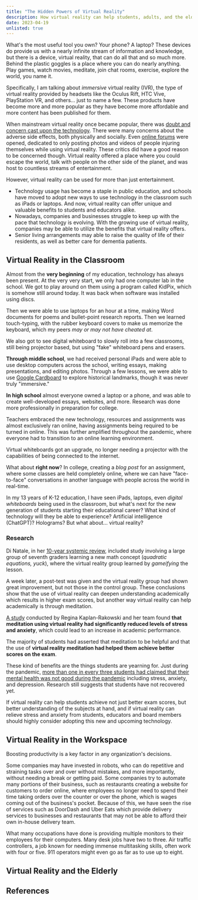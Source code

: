 ```yaml
---
title: "The Hidden Powers of Virtual Reality"
description: How virtual reality can help students, adults, and the elderly.
date: 2023-04-19
unlisted: true
---
```


What's the most useful tool you own? Your phone? A laptop? These devices do provide us with a nearly infinite stream of information and knowledge, but there is a device, virtual reality, that can do all that and so much more. Behind the plastic goggles is a place where you can do nearly anything. Play games, watch movies, meditate, join chat rooms, exercise, explore the world, you name it.

Specifically, I am talking about *immersive* virtual reality (IVR), the type of virtual reality provided by headsets like the Oculus Rift, HTC Vive, PlayStation VR, and others... just to name a few. These products have become more and more popular as they have become more affordable and more content has been published for them.

When mainstream virtual reality once became popular, there was [doubt and concern cast upon the technology](https://www.cnn.com/2017/12/13/health/virtual-reality-vr-dangers-safety/). There were many concerns about the adverse side effects, both physically and socially. Even [online forums](https://reddit.com/r/VRtoER) were opened, dedicated to only posting photos and videos of people injuring themselves while using virtual reality. These critics did have a good reason to be concerned though. Virtual reality offered a place where you could escape the world, talk with people on the other side of the planet, and was host to countless streams of entertainment.

However, virtual reality can be used for more than just entertainment.

- Technology usage has become a staple in public education, and schools have moved to adopt new ways to use technology in the classroom such as iPads or laptops. And now, virtual reality can offer unique and valuable benefits to students and educators alike.
- Nowadays, companies and businesses struggle to keep up with the pace that technology is evolving. With the growing use of virtual reality, companies may be able to utilize the benefits that virtual reality offers.
- Senior living arrangements may able to raise the quality of life of their residents, as well as better care for dementia patients.

## Virtual Reality in the Classroom

Almost from the **very beginning** of my education, technology has always been present. At the very very start, we only had one computer lab in the school. We got to play around on them using a program called KidPix, which is somehow still around today. It was back when software was installed using discs.

Then we were able to use laptops for an hour at a time, making Word documents for poems and bullet-point research reports. Then we learned touch-typing, with the rubber keyboard covers to make us memorize the keyboard, which my peers *may or may not have cheated at*.

We also got to see digital whiteboard to slowly roll into a few classrooms, still being projector based, but using "fake" whiteboard pens and erasers.

**Through middle school**, we had received personal iPads and were able to use desktop computers across the school, writing essays, making presentations, and editing photos. Through a few lessons, we were able to use [Google Cardboard](https://arvr.google.com/cardboard/) to explore historical landmarks, though it was never truly "immersive."

**In high school** almost everyone owned a laptop or a phone, and was able to create well-developed essays, websites, and more. Research was done more professionally in preparation for college.

Teachers embraced the new technology, resources and assignments was almost exclusively ran online, having assignments being required to be turned in online. This was further amplified throughout the pandemic, where everyone had to transition to an online learning environment.

Virtual whiteboards got an upgrade, no longer needing a projector with the capabilities of being connected to the internet.

What about **right now**? In college, creating a *blog post* for an assignment, where some classes are held completely online, where we can have "face-to-face" conversations in another language with people across the world in real-time.

In my 13 years of K-12 education, I have seen iPads, laptops, even *digital whiteboards* being used in the classroom, but what's next for the new generation of students starting their educational career? What kind of technology will they be able to experience? Artificial intelligence (ChatGPT)? Holograms? But what about... virtual reality?

### Research

Di Natale, in her [10-year systemic review](https://doi.org/10.1111/bjet.13030), included study involving a large group of seventh graders learning a new math concept (*quadratic equations, yuck*), where the virtual reality group learned by *gameifying* the lesson.

A week later, a post-test was given and the virtual reality group had shown great improvement, but not those in the control group. These conclusions show that the use of virtual reality can deepen understanding academically which results in higher exam scores, but another way virtual reality can help academically is through meditation.

[A study](https://www.proquest.com/docview/2582481804/abstract/7162FC29C59C4297PQ/1) conducted by Regina Kaplan-Rakowski and her team found **that meditation using virtual reality had significantly reduced levels of stress and anxiety**, which could lead to an increase in academic performance.

The majority of students had asserted that meditation to be helpful and that the use of **virtual reality meditation had helped them achieve better scores on the exam**.

These kind of benefits are the things students are yearning for. Just during the pandemic, [more than one in every three students had claimed that their mental health was not good during the pandemic](https://www.pewresearch.org/fact-tank/2022/04/25/in-cdc-survey-37-of-u-s-high-school-students-report-regular-mental-health-struggles-during-covid-19/) including stress, anxiety, and depression. Research still suggests that students have not recovered yet.

If virtual reality can help students achieve not just better exam scores, but better understanding of the subjects at hand, and if virtual reality can relieve stress and anxiety from students, educators and board members should highly consider adopting this new and upcoming technology.

## Virtual Reality in the Workspace

Boosting productivity is a key factor in any organization's decisions.

Some companies may have invested in robots, who can do repetitive and straining tasks over and over without mistakes, and more importantly, without needing a break or getting paid. Some companies try to automate many portions of their business, such as restaurants creating a website for customers to order online, where employees no longer need to spend their time taking orders over the counter or over the phone, which is wages coming out of the business's pocket. Because of this, we have seen the rise of services such as DoorDash and Uber Eats which provide delivery services to businesses and restaurants that may not be able to afford their own in-house delivery team.

What many occupations have done is providing multiple monitors to their employees for their computers. Many desk jobs have two to three. Air traffic controllers, a job known for needing immense multitasking skills, often work with four or five. 911 operators might even go as far as to use up to eight.

## Virtual Reality and the Elderly

## References
